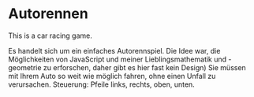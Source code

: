 # Autorennen
This is a car racing game.

Es handelt sich um ein einfaches Autorennspiel. Die Idee war, die Möglichkeiten von JavaScript und meiner Lieblingsmathematik und -geometrie zu erforschen, daher gibt es hier fast kein Design)
Sie müssen mit Ihrem Auto so weit wie möglich fahren, ohne einen Unfall zu verursachen. Steuerung: Pfeile links, rechts, oben, unten.
